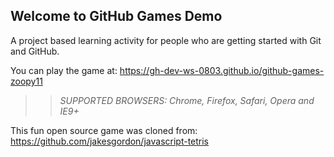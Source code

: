 ## Welcome to GitHub Games Demo

A project based learning activity for people who are getting started with Git and GitHub.

You can play the game at: https://gh-dev-ws-0803.github.io/github-games-zoopy11

>> _*SUPPORTED BROWSERS*: Chrome, Firefox, Safari, Opera and IE9+_

This fun open source game was cloned from: https://github.com/jakesgordon/javascript-tetris
